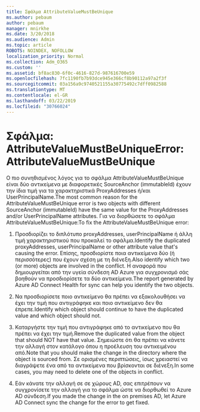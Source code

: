 ```yaml
---
title: Σφάλμα AttributeValueMustBeUnique
ms.author: pebaum
author: pebaum
manager: mnirkhe
ms.date: 3/20/2018
ms.audience: Admin
ms.topic: article
ROBOTS: NOINDEX, NOFOLLOW
localization_priority: Normal
ms.collection: Adm_O365
ms.custom: ''
ms.assetid: bf8ac830-6f0c-4616-827d-987616700e59
ms.openlocfilehash: 7fc1190fb7b93dce945e366cf8b90112a97a2f3f
ms.sourcegitcommit: 03a156a9c9740521155a30775492c7dff0982588
ms.translationtype: MT
ms.contentlocale: el-GR
ms.lasthandoff: 03/22/2019
ms.locfileid: "30766024"
---
```

# <a name="error-attributevaluemustbeunique"></a><span data-ttu-id="47235-102">Σφάλμα: AttributeValueMustBeUnique</span><span class="sxs-lookup"><span data-stu-id="47235-102">Error: AttributeValueMustBeUnique</span></span>

<span data-ttu-id="47235-103">Ο πιο συνηθισμένος λόγος για το σφάλμα AttributeValueMustBeUnique είναι δύο αντικείμενα με διαφορετικές SourceAnchor (immutableId) έχουν την ίδια τιμή για τα χαρακτηριστικά ProxyAddresses ή/και UserPrincipalName.</span><span class="sxs-lookup"><span data-stu-id="47235-103">The most common reason for the AttributeValueMustBeUnique error is two objects with different SourceAnchor (immutableId) have the same value for the ProxyAddresses and/or UserPrincipalName attributes.</span></span> <span data-ttu-id="47235-104">Για να διορθώσετε το σφάλμα AttributeValueMustBeUnique:</span><span class="sxs-lookup"><span data-stu-id="47235-104">To fix the AttributeValueMustBeUnique error:</span></span>
  
1. <span data-ttu-id="47235-105">Προσδιορίζει το διπλότυπο proxyAddresses, userPrincipalName ή άλλη τιμή χαρακτηριστικού που προκαλεί το σφάλμα.</span><span class="sxs-lookup"><span data-stu-id="47235-105">Identify the duplicated proxyAddresses, userPrincipalName or other attribute value that's causing the error.</span></span> <span data-ttu-id="47235-106">Επίσης, προσδιορίστε ποια αντικείμενα δύο (ή περισσότερες) που έχουν σχέση με τη διένεξη.</span><span class="sxs-lookup"><span data-stu-id="47235-106">Also identify which two (or more) objects are involved in the conflict.</span></span> <span data-ttu-id="47235-107">Η αναφορά που δημιουργείται από την υγεία σύνδεση AD Azure για συγχρονισμό σάς βοηθούν να προσδιορίσετε τα δύο αντικείμενα.</span><span class="sxs-lookup"><span data-stu-id="47235-107">The report generated by Azure AD Connect Health for sync can help you identify the two objects.</span></span>
    
2. <span data-ttu-id="47235-108">Να προσδιορίσετε ποιο αντικείμενο θα πρέπει να εξακολουθήσει να έχει την τιμή που αντιγράφηκε και ποιο αντικείμενο δεν θα έπρεπε.</span><span class="sxs-lookup"><span data-stu-id="47235-108">Identify which object should continue to have the duplicated value and which object should not.</span></span>
    
3. <span data-ttu-id="47235-109">Καταργήστε την τιμή που αντιγράφηκε από το αντικείμενο που θα πρέπει να έχει την τιμή.</span><span class="sxs-lookup"><span data-stu-id="47235-109">Remove the duplicated value from the object that should NOT have that value.</span></span> <span data-ttu-id="47235-110">Σημειώστε ότι θα πρέπει να κάνετε την αλλαγή στον κατάλογο όπου η προέλευση του αντικειμένου από.</span><span class="sxs-lookup"><span data-stu-id="47235-110">Note that you should make the change in the directory where the object is sourced from.</span></span> <span data-ttu-id="47235-111">Σε ορισμένες περιπτώσεις, ίσως χρειαστεί να διαγράψετε ένα από τα αντικείμενα που βρίσκονται σε διένεξη.</span><span class="sxs-lookup"><span data-stu-id="47235-111">In some cases, you may need to delete one of the objects in conflict.</span></span>
    
4. <span data-ttu-id="47235-112">Εάν κάνατε την αλλαγή σε σε χώρους AD, σας επιτρέπουν να συγχρονίσετε την αλλαγή για το σφάλμα ώστε να διορθωθεί το Azure AD σύνδεση.</span><span class="sxs-lookup"><span data-stu-id="47235-112">If you made the change in the on premises AD, let Azure AD Connect sync the change for the error to get fixed.</span></span>
    

